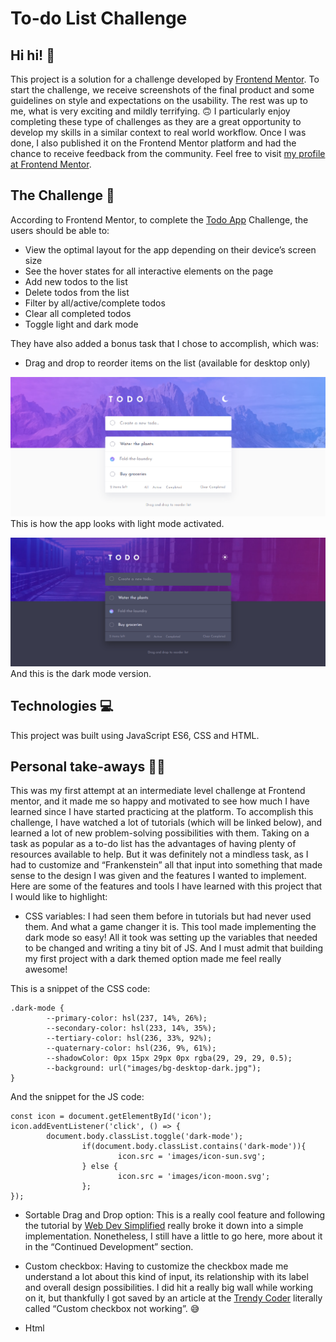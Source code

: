 # To-do List Challenge

## Hi hi! 👋

This project is a solution for a challenge developed by [Frontend Mentor](https://www.frontendmentor.io). To start the challenge, we receive screenshots of the final product and some guidelines on style and expectations on the usability. The rest was up to me, what is very exciting and mildly terrifying. 🙃
I particularly enjoy completing these type of challenges as they are a great opportunity to develop my skills in a similar context to real world workflow. Once I was done, I also published it on the Frontend Mentor platform and had the chance to receive feedback from the community. Feel free to visit [my profile at Frontend Mentor]( https://www.frontendmentor.io/profile/ga-bri-ela). 

## The Challenge 🧩

According to Frontend Mentor, to complete the [Todo App]( https://www.frontendmentor.io/challenges/todo-app-Su1_KokOW/hub/todo-app-HcFrFHxYB3) Challenge, the users should be able to:
- View the optimal layout for the app depending on their device’s screen size
- See the hover states for all interactive elements on the page
- Add new todos to the list
- Delete todos from the list
- Filter by all/active/complete todos
- Clear all completed todos 
- Toggle light and dark mode

They have also added a bonus task that I chose to accomplish, which was:

- Drag and drop to reorder items on the list (available for desktop only)


![screenshot of the app in light mode](https://github.com/ga-bri-ela/Todo-List/blob/main/images/todo-lightmode.png?raw=true)
This is how the app looks with light mode activated.

![screenshot of the app in dark mode](https://github.com/ga-bri-ela/Todo-List/blob/main/images/todo-darkmode.png?raw=true)
And this is the dark mode version.

## Technologies 💻

This project was built using JavaScript ES6, CSS and HTML.
 
## Personal take-aways 👩‍💻

This was my first attempt at an intermediate level challenge at Frontend mentor, and it made me so happy and motivated to see how much I have learned since I have started practicing at the platform. 
To accomplish this challenge, I have watched a lot of tutorials (which will be linked below), and learned a lot of new problem-solving possibilities with them. Taking on a task as popular as a to-do list has the advantages of having plenty of resources available to help. But it was definitely not a mindless task, as I had to customize and “Frankenstein” all that input into something that made sense to the design I was given and the features I wanted to implement. 
Here are some of the features and tools I have learned with this project that I would like to highlight:

-	CSS variables: I had seen them before in tutorials but had never used them. And what a game changer it is. This tool made implementing the dark mode so easy! All it took was setting up the variables that needed to be changed and writing a tiny bit of JS. And I must admit that building my first project with a dark themed option made me feel really awesome! 

This is a snippet of the CSS code:
```
.dark-mode {
        --primary-color: hsl(237, 14%, 26%);
        --secondary-color: hsl(233, 14%, 35%);
        --tertiary-color: hsl(236, 33%, 92%);
        --quaternary-color: hsl(236, 9%, 61%);
        --shadowColor: 0px 15px 29px 0px rgba(29, 29, 29, 0.5);
        --background: url("images/bg-desktop-dark.jpg");
}
```

And the snippet for the JS code:
```
const icon = document.getElementById('icon');
icon.addEventListener('click', () => {
        document.body.classList.toggle('dark-mode');
                if(document.body.classList.contains('dark-mode')){
                        icon.src = 'images/icon-sun.svg';
                } else {
                        icon.src = 'images/icon-moon.svg';
                };    
});
```

-	Sortable Drag and Drop option: This is a really cool feature and following the tutorial by [Web Dev Simplified](https://www.youtube.com/c/WebDevSimplified) really broke it down into a simple implementation. Nonetheless, I still have a little to go here, more about it in the “Continued Development” section.

-	Custom checkbox: Having to customize the checkbox made me understand a lot about this kind of input, its relationship with its label and overall design possibilities. I did hit a really big wall while working on it, but thankfully I got saved by an article at the [Trendy Coder]( https://thetrendycoder.com/) literally called “Custom checkbox not working”. 😅

-	Html <template> tags: I have leaned to use <template> by following another [Web Dev Simplified](https://www.youtube.com/c/WebDevSimplified) tutorial. The code snippet below shows how I have used it to create the “blueprint” for the to-dos elements.

 ```
        <template id="task-template">
            <div class="submitted-task incomplete-task draggable" draggable="true">
               <button class="icon-cross">
                    <img src="/images/icon-cross.svg" 
                         aria-label="Delete task" />
               </button>
               <input type="checkbox">
               <label>
                   <span class="custom-checkbox">
                       <span class="check">
                       </span>
                   </span>
               </label>
           </div>
       </template>
```
 
## Continued Development 🛠
 
As previously mentioned, the sortable drag and drop feature still needs some work. While figuring out how to work it for the desktop version was quite straightforward with “dragstart” and “dragend”, once it came to the mobile option, I simply could not get the “touchmove” and “touchend” to function. I have tried following [this tutorial]( https://medium.com/@deepakkadarivel/drag-and-drop-dnd-for-mobile-browsers-fc9bcd1ad3c5) and a couple of other similar ones. But all the ones I could find required the position of the element to be set as “absolute”. And I could not make that work with how I was creating and appending the new to-dos. 
 
I hope that I will find a solution as my knowledge grows or I once I get some feedback on my code. Once I do, I will be updating my files to include the drag and drop feature into the mobile as well. 

 
## Resources and Links 📌
 
-	Video Tutorial [How to Code A Better To-Do List – Tutorial Part 1 HTML/CSS (by Kevin Powell)]( https://www.youtube.com/watch?v=IhmSidOJSeE&t=0s) 
-	Video Tutorial [How to Code A Better To-Do List – Tutorial Part 2 JS (by Web Dev Simplified)]( https://www.youtube.com/watch?v=W7FaYfuwu70&t=2062s) 
-	Article [Custom Checkbox Not Working by The Trendy Coder](https://thetrendycoder.com/custom-checkbox-not-working/)
-	Video Tutorial [How To Build Sortable Drag & Drop With Vanilla Javascript
 by Web Dev Simplified](https://www.youtube.com/watch?v=jfYWwQrtzzY&t=671s)




